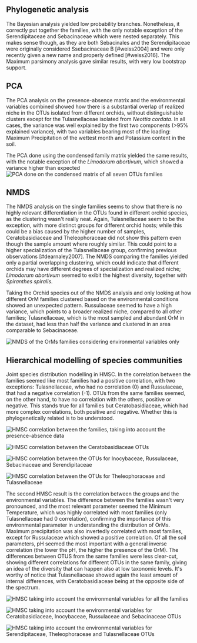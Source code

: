 ## Phylogenetic analysis

The Bayesian analysis yielded low probability branches. Nonetheless, it correctly put together the families, with the only notable exception of the Serendipitaceae and Sebacinaceae which were nested separately. This makes sense though, as they are both Sebacinales and the Serendipitaceae were originally considered Ssebacinaceae B [#weiss2004] and were only recently given a new name and properly defined [#weiss2016].
The Maximum parsimony analysis gave similar results, with very low bootstrap support.



## PCA

The PCA analysis on the presence-absence matrix and the environmental variables combined showed how there is a substantial overlap of realized niche in the OTUs isolated from different orchids, without distinguishable clusters except for the Tulasnellaceae isolated from *Neottia cordata*.
In all cases, the variance was well explained by the first two components (>95% explained variance), with two variables bearing most of the loading: Maximum Precipitation of the wettest month and Potassium content in the soil.

The PCA done using the condensed family matrix yielded the same results, with the notable exception of the *Limodorum abortivum*, which showed a variance higher than expected ![PCA done on the condensed matrix of all seven OTUs families](images/lumpPCA.png)

## NMDS
The NMDS analysis on the single families seems to show that there is no highly relevant differentiation in the OTUs found in different orchid species, as the clustering wasn't really neat.
Again, Tulasnellaceae seem to be the exception, with more distinct groups for different orchid hosts; while this could be a bias caused by the higher number of samples, Ceratobasidiaceae and Theleophoraceae did not show this pattern even though the sample amount where roughly similar. This could point to a higher specialization of the Tulasnellaceae group, confirming previous observations [#dearnaley2007].
The NMDS comparing the families yielded only a partial overlapping clustering, which could indicate that different orchids may have different degrees of specialization and realized niche; *Limodorum abortivum* seemed to exibit the highest diversity, together with *Spiranthes spiralis*. 

Taking the Orchid species out of the NMDS analysis and only looking at how different OrM families clustered based on the environmental conditions showed an unexpected pattern. Russulaceae seemed to have a high variance, which points to a broader realized niche, compared to all other families; Tulasnellaceae, which is the most sampled and abundant OrM in the dataset, had less than half the variance and clustered in an area comparable to Sebacinaceae. 

![NMDS of the OrMs families considering environmental variables only](images/nmdsEnvMatrix.png)


## Hierarchical modelling of species communities

Joint species distribution modelling in HMSC. In the correlation between the families seemed like most families had a positive correlation, with two exceptions: Tulasnellaceae, who had no correlation (0) and Russulaceae, that had a negative correlation (-1). OTUs from the same families seemed, on the other hand, to have no correlation with the others, positive or negative. This stands true for all families but Ceratobasidiaceae, which had more complex correlations, both positive and negative. Whether this is phylogenetically related is to be understood. 

![HMSC correlation between the families, taking into account the presence-absence data](images/envCorrLump.png)

![HMSC correlation between the Ceratobasidiaceae OTUs](images/corrCer.png)

![HMSC correlation between the OTUs for Inocybaceae, Russulaceae, Sebacinaceae and Serendipitaceae](images/hmscfam01.png)

![HMSC correlation between the OTUs for Theleophoraceae and Tulasnellaceae](images/hmscfam02.png)

The second HMSC result is the correlation between the groups and the environmental variables.
The difference between the families wasn't very pronounced, and the most relevant parameter seemed the Minimum Temperature, which was highly correlated with most  families (only Tulasnellaceae had 0 correlation), confirming the importance of this environmental parameter in understanding the distribution of OrMs. Maximum precipitation was also invertedly correlated with most families, except for Russulaceae which showed a positive correlation. Of all the soil parameters, pH seemed the most important with a general inverse correlation (the lower the pH, the higher the presence of the OrM). 
The differences between OTUS from the same families were less clear-cut, showing different correlations for different OTUs in the same family, giving an idea of the diversity that can happen also at low taxonomic levels.
It's worthy of notice that Tulasnellaceae showed again the least amount of internal differences, with Ceratobasidiaceae being at the opposite side of the spectrum.

![HMSC taking into account the environmental variables for all the families](images/envCorrLump.png)

![HMSC taking into account the environmental variables for Ceratobasidiaceae, Inocybaceae, Russulaceae and Sebacinaceae OTUs](images/hmsc01.png)

![HMSC taking into account the environmental variables for Serendipitaceae, Theleophoraceae and Tulasnellaceae OTUs](images/hmsc02.png)






